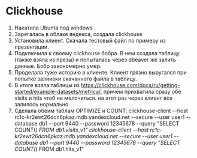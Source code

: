 # Clickhouse
1. Накатила Ubunta под windows
2. Зарегалась в облаке яндекса, создала clickhouse
3. Установила клиент. Скачала тестовый файл по примеру из презентации.
4. Подключила к своему clickhouse бобра. В нем создала таблицу (также взяла из презы) и попыталась через dbeaver же залить данные. Бобр закономерно умер. 
5. Проделала туже историю в клиенте. Клиент грязно выругался при попытке залиивки скачанного файла в таблицу.
6. В итоге взяла таблицы из https://clickhouse.com/docs/ru/getting-started/example-datasets/metrica/, причем прихватила сразу обе visits и hits чтоб не мелочиться. на этот раз через клиент все залилось нормально.
7. Сделала обеим таблам OPTIMIZE и COUNT:
clickhouse-client --host rc1c-kr2ewt26dcn6pkaz.mdb.yandexcloud.net --secure --user user1 --database db1 --port 9440 --password 12345678 --query "SELECT COUNT(*) FROM db1.visits_v1"
clickhouse-client --host rc1c-kr2ewt26dcn6pkaz.mdb.yandexcloud.net --secure --user user1 --database db1 --port 9440 --password 12345678 --query "SELECT COUNT(*) FROM db1.hits_v1"
